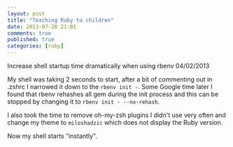 ```yaml
---
layout: post
title: "Teaching Ruby to children"
date: 2013-07-28 21:01
comments: true
published: true
categories: [ruby]
---
```


Increase shell startup time dramatically when using rbenv
04/02/2013

My shell was taking 2 seconds to start, after a bit of commenting out in .zshrc I narrowed it down to the `rbenv init -`. Some Google time later I found that rbenv rehashes all gem during the init process and this can be stopped by changing it to `rbenv init - --no-rehash`.

I also took the time to remove oh-my-zsh plugins I didn't use very often and change my theme to `miloshadzic` which does not display the Ruby version.

Now my shell starts "instantly".

